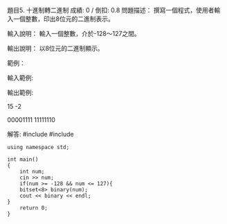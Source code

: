 題目5. 十進制轉二進制
成績: 0 / 倒扣: 0.8
問題描述：
撰寫一個程式，使用者輸入一個整數，印出8位元的二進制表示。

輸入說明：
輸入一個整數，介於-128～127之間。

輸出說明：
以8位元的二進制顯示。

範例：

輸入範例:

輸出範例:

15
-2

00001111
11111110

解答:
    #include <iostream>
    #include <bitset>

    using namespace std;

    int main()
    {
        int num;
        cin >> num;
        if(num >= -128 && num <= 127){
        bitset<8> binary(num);
        cout << binary << endl;
    }
        return 0;
    }